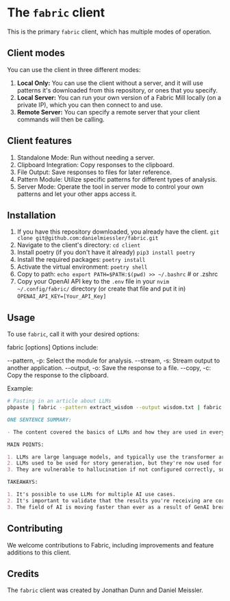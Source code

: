 # The `fabric` client

This is the primary `fabric` client, which has multiple modes of operation.

## Client modes

You can use the client in three different modes:

1. **Local Only:** You can use the client without a server, and it will use patterns it's downloaded from this repository, or ones that you specify.
2. **Local Server:** You can run your own version of a Fabric Mill locally (on a private IP), which you can then connect to and use.
3. **Remote Server:** You can specify a remote server that your client commands will then be calling.

## Client features

1. Standalone Mode: Run without needing a server.
2. Clipboard Integration: Copy responses to the clipboard.
3. File Output: Save responses to files for later reference.
4. Pattern Module: Utilize specific patterns for different types of analysis.
5. Server Mode: Operate the tool in server mode to control your own patterns and let your other apps access it.

## Installation

1. If you have this repository downloaded, you already have the client.
   `git clone git@github.com:danielmiessler/fabric.git`
2. Navigate to the client's directory:
   `cd client`
3. Install poetry (if you don't have it already)
   `pip3 install poetry`
4. Install the required packages:
   `poetry install`
5. Activate the virtual environment:
   `poetry shell`
6. Copy to path:
   `echo export PATH=$PATH:$(pwd) >> ~/.bashrc` # or .zshrc
7. Copy your OpenAI API key to the `.env` file in your `nvim ~/.config/fabric/` directory (or create that file and put it in)
   `OPENAI_API_KEY=[Your_API_Key]`

## Usage

To use `fabric`, call it with your desired options:

fabric [options]
Options include:

--pattern, -p: Select the module for analysis.
--stream, -s: Stream output to another application.
--output, -o: Save the response to a file.
--copy, -c: Copy the response to the clipboard.

Example:

```bash
# Pasting in an article about LLMs
pbpaste | fabric --pattern extract_wisdom --output wisdom.txt | fabric --pattern summarize --stream
```

```markdown
ONE SENTENCE SUMMARY:

- The content covered the basics of LLMs and how they are used in everyday practice.

MAIN POINTS:

1. LLMs are large language models, and typically use the transformer architecture.
2. LLMs used to be used for story generation, but they're now used for many AI applications.
3. They are vulnerable to hallucination if not configured correctly, so be careful.

TAKEAWAYS:

1. It's possible to use LLMs for multiple AI use cases.
2. It's important to validate that the results you're receiving are correct.
3. The field of AI is moving faster than ever as a result of GenAI breakthroughs.
```

## Contributing

We welcome contributions to Fabric, including improvements and feature additions to this client.

## Credits

The `fabric` client was created by Jonathan Dunn and Daniel Meissler.
